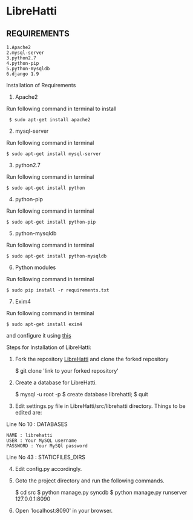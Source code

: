 LibreHatti
==========

REQUIREMENTS
------------
    1.Apache2
    2.mysql-server
    3.python2.7
    4.python-pip
    5.python-mysqldb
    6.django 1.9

Installation of Requirements

1) Apache2

Run following command in terminal to install
    
     $ sudo apt-get install apache2
     
2) mysql-server

Run following command in terminal
    
    $ sudo apt-get install mysql-server
    
3) python2.7

Run following command in terminal
    
    $ sudo apt-get install python
    
4) python-pip

Run following command in terminal
    
    $ sudo apt-get install python-pip

5) python-mysqldb

Run following command in terminal
    
    $ sudo apt-get install python-mysqldb

6) Python modules

Run following command in terminal
    
    $ sudo pip install -r requirements.txt

7) Exim4

Run following command in terminal

    $ sudo apt-get install exim4

and configure it using [this](https://jasvirsinghgrewal91.wordpress.com/2013/06/23/e-mail-server-exim4/)


Steps for Installation of LibreHatti:

1) Fork the repository [LibreHatti](https://github.com/GreatDevelopers/LibreHatti/) and clone the forked repository
    
    $ git clone 'link to your forked repository'

2) Create a database for LibreHatti.
    
    $ mysql -u root -p
    $ create database librehatti;
    $ quit
    
3) Edit settings.py file in LibreHatti/src/librehatti directory. Things to be edited are:

Line No 10 : DATABASES
    
    NAME : librehatti
    USER : Your MySQL username
    PASSWORD : Your MySQl password
    
Line No 43 : STATICFILES_DIRS

4) Edit config.py accordingly.
    
5) Goto the project directory and run the following commands.
    
    $ cd src
    $ python manage.py syncdb
    $ python manage.py runserver 127.0.0.1:8090
    
6) Open 'localhost:8090' in your browser.
